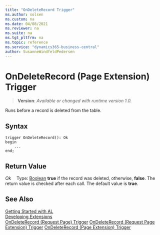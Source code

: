 ```yaml
---
title: "OnDeleteRecord Trigger"
ms.author: solsen
ms.custom: na
ms.date: 04/08/2021
ms.reviewer: na
ms.suite: na
ms.tgt_pltfrm: na
ms.topic: reference
ms.service: "dynamics365-business-central"
author: SusanneWindfeldPedersen
---
```

[//]: # (START>DO_NOT_EDIT)
[//]: # (IMPORTANT:Do not edit any of the content between here and the END>DO_NOT_EDIT.)
[//]: # (Any modifications should be made in the .xml files in the ModernDev repo.)

# OnDeleteRecord (Page Extension) Trigger
> **Version**: _Available or changed with runtime version 1.0._


Runs before a record is deleted from the table.

## Syntax
```
trigger OnDeleteRecord(): Ok
begin
    ...
end;
```


## Return Value

*Ok*
&emsp;Type: [Boolean](../../methods-auto/boolean/boolean-data-type.md)
**true** if the record was deleted, otherwise, **false**. The return value is checked after each call. The default value is **true**.

[//]: # (IMPORTANT: END>DO_NOT_EDIT)
## See Also  
[Getting Started with AL](../devenv-get-started.md)  
[Developing Extensions](../devenv-dev-overview.md)  
[OnDeleteRecord (Request Page) Trigger](../requestpage/devenv-ondeleterecord-requestpage-trigger.md)
[OnDeleteRecord (Request Page Extension) Trigger](../requestpageextension/devenv-ondeleterecord-requestpageextension-trigger.md)
[OnDeleteRecord (Page Extension) Trigger]()
